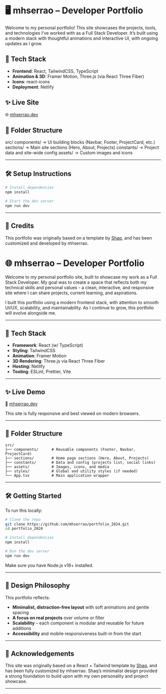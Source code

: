 # 🖥️ mhserrao – Developer Portfolio

Welcome to my personal portfolio! This site showcases the projects, tools, and technologies I've worked with as a Full Stack Developer. It’s built using a modern stack with thoughtful animations and interactive UI, with ongoing updates as I grow.

## 🚀 Tech Stack

- **Frontend**: React, TailwindCSS, TypeScript
- **Animation & 3D**: Framer Motion, Three.js (via React Three Fiber)
- **Icons**: react-icons
- **Deployment**: Netlify

## ✨ Live Site

🌐 [mhserrao.dev](https://mhserrao.dev)

## 📂 Folder Structure

src/
components/ → UI building blocks (Navbar, Footer, ProjectCard, etc.)
sections/ → Main site sections (Hero, About, Projects)
constants/ → Project data and site-wide config
assets/ → Custom images and icons

---

## 🛠️ Setup Instructions

```bash
# Install dependencies
npm install

# Start the dev server
npm run dev
```

---

## 🙏 Credits

This portfolio was originally based on a template by [Shaq](https://github.com/shaqdeff/Portfolio-Template), and has been customized and developed by mhserrao.

# 🌐 mhserrao – Developer Portfolio

Welcome to my personal portfolio site, built to showcase my work as a Full Stack Developer. My goal was to create a space that reflects both my technical skills and personal values - a clean, interactive, and responsive site where I can share projects, current learning, and aspirations.

I built this portfolio using a modern frontend stack, with attention to smooth UI/UX, scalability, and maintainability. As I continue to grow, this portfolio will evolve alongside me.

---

## 🚀 Tech Stack

- **Framework**: React (w/ TypeScript)
- **Styling**: TailwindCSS
- **Animation**: Framer Motion
- **3D Rendering**: Three.js via React Three Fiber
- **Hosting**: Netlify
- **Tooling**: ESLint, Prettier, Vite

---

## ✨ Live Demo

🔗 [mhserrao.dev](https://mhserrao.dev)

This site is fully responsive and best viewed on modern browsers.

---

## 📁 Folder Structure

```plaintext
src/
├── components/      # Reusable components (Footer, Navbar, ProjectCard)
├── sections/        # Home page sections (Hero, About, Projects)
├── constants/       # Data and config (projects list, social links)
├── assets/          # Images, icons, and media
├── styles/          # Global and utility styles (if needed)
└── App.tsx          # Main application wrapper
```

---

## 🛠️ Getting Started

To run this locally:

```bash
# Clone the repo
git clone https://github.com/mhserrao/portfolio_2024.git
cd portfolio_2024

# Install dependencies
npm install

# Run the dev server
npm run dev
```

Make sure you have Node.js v18+ installed.

---

## 🧱 Design Philosophy

This portfolio reflects:

- **Minimalist, distraction-free layout** with soft animations and gentle spacing
- **A focus on real projects** over volume or filler
- **Scalability** – each component is modular and reusable for future additions
- **Accessibility** and mobile responsiveness built-in from the start

---

## 🙏 Acknowledgements

This site was originally based on a React + Tailwind template by [Shaq](https://github.com/shaqdeff/Portfolio-Template), and has been fully customized by mhserrao. Shaq’s minimalist design provided a strong foundation to build upon with my own personality and project showcase.

---

